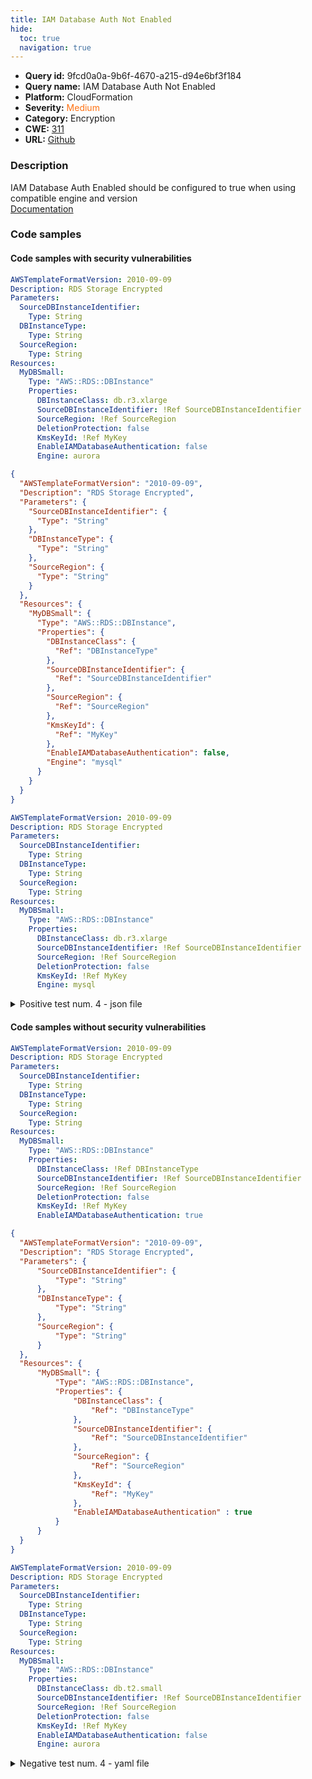 ```yaml
---
title: IAM Database Auth Not Enabled
hide:
  toc: true
  navigation: true
---
```


<style>
  .highlight .hll {
    background-color: #ff171742;
  }
  .md-content {
    max-width: 1100px;
    margin: 0 auto;
  }
</style>

-   **Query id:** 9fcd0a0a-9b6f-4670-a215-d94e6bf3f184
-   **Query name:** IAM Database Auth Not Enabled
-   **Platform:** CloudFormation
-   **Severity:** <span style="color:#ff7213">Medium</span>
-   **Category:** Encryption
-   **CWE:** <a href="https://cwe.mitre.org/data/definitions/311.html" onclick="newWindowOpenerSafe(event, 'https://cwe.mitre.org/data/definitions/311.html')">311</a>
-   **URL:** [Github](https://github.com/Checkmarx/kics/tree/master/assets/queries/cloudFormation/aws/iam_database_auth_not_enabled)

### Description
IAM Database Auth Enabled should be configured to true when using compatible engine and version<br>
[Documentation](https://docs.aws.amazon.com/AWSCloudFormation/latest/UserGuide/aws-properties-rds-database-instance.html#cfn-rds-dbinstance-enableiamdatabaseauthentication)

### Code samples
#### Code samples with security vulnerabilities
```yaml title="Positive test num. 1 - yaml file" hl_lines="19"
AWSTemplateFormatVersion: 2010-09-09
Description: RDS Storage Encrypted
Parameters:
  SourceDBInstanceIdentifier:
    Type: String
  DBInstanceType:
    Type: String
  SourceRegion:
    Type: String
Resources:
  MyDBSmall:
    Type: "AWS::RDS::DBInstance"
    Properties:
      DBInstanceClass: db.r3.xlarge
      SourceDBInstanceIdentifier: !Ref SourceDBInstanceIdentifier
      SourceRegion: !Ref SourceRegion
      DeletionProtection: false
      KmsKeyId: !Ref MyKey
      EnableIAMDatabaseAuthentication: false
      Engine: aurora

```
```json title="Positive test num. 2 - json file" hl_lines="31"
{
  "AWSTemplateFormatVersion": "2010-09-09",
  "Description": "RDS Storage Encrypted",
  "Parameters": {
    "SourceDBInstanceIdentifier": {
      "Type": "String"
    },
    "DBInstanceType": {
      "Type": "String"
    },
    "SourceRegion": {
      "Type": "String"
    }
  },
  "Resources": {
    "MyDBSmall": {
      "Type": "AWS::RDS::DBInstance",
      "Properties": {
        "DBInstanceClass": {
          "Ref": "DBInstanceType"
        },
        "SourceDBInstanceIdentifier": {
          "Ref": "SourceDBInstanceIdentifier"
        },
        "SourceRegion": {
          "Ref": "SourceRegion"
        },
        "KmsKeyId": {
          "Ref": "MyKey"
        },
        "EnableIAMDatabaseAuthentication": false,
        "Engine": "mysql"
      }
    }
  }
}

```
```yaml title="Positive test num. 3 - yaml file" hl_lines="13"
AWSTemplateFormatVersion: 2010-09-09
Description: RDS Storage Encrypted
Parameters:
  SourceDBInstanceIdentifier:
    Type: String
  DBInstanceType:
    Type: String
  SourceRegion:
    Type: String
Resources:
  MyDBSmall:
    Type: "AWS::RDS::DBInstance"
    Properties:
      DBInstanceClass: db.r3.xlarge
      SourceDBInstanceIdentifier: !Ref SourceDBInstanceIdentifier
      SourceRegion: !Ref SourceRegion
      DeletionProtection: false
      KmsKeyId: !Ref MyKey
      Engine: mysql

```
<details><summary>Positive test num. 4 - json file</summary>

```json hl_lines="18"
{
  "AWSTemplateFormatVersion": "2010-09-09",
  "Description": "RDS Storage Encrypted",
  "Parameters": {
    "SourceDBInstanceIdentifier": {
      "Type": "String"
    },
    "DBInstanceType": {
      "Type": "String"
    },
    "SourceRegion": {
      "Type": "String"
    }
  },
  "Resources": {
    "MyDBSmall": {
      "Type": "AWS::RDS::DBInstance",
      "Properties": {
        "DBInstanceClass": {
          "Ref": "DBInstanceType"
        },
        "SourceDBInstanceIdentifier": {
          "Ref": "SourceDBInstanceIdentifier"
        },
        "SourceRegion": {
          "Ref": "SourceRegion"
        },
        "KmsKeyId": {
          "Ref": "MyKey"
        },
        "Engine": "mysql"
      }
    }
  }
}

```
</details>


#### Code samples without security vulnerabilities
```yaml title="Negative test num. 1 - yaml file"
AWSTemplateFormatVersion: 2010-09-09
Description: RDS Storage Encrypted
Parameters:
  SourceDBInstanceIdentifier:
    Type: String
  DBInstanceType:
    Type: String
  SourceRegion:
    Type: String
Resources:
  MyDBSmall:
    Type: "AWS::RDS::DBInstance"
    Properties:
      DBInstanceClass: !Ref DBInstanceType
      SourceDBInstanceIdentifier: !Ref SourceDBInstanceIdentifier
      SourceRegion: !Ref SourceRegion
      DeletionProtection: false
      KmsKeyId: !Ref MyKey
      EnableIAMDatabaseAuthentication: true

```
```json title="Negative test num. 2 - json file"
{
  "AWSTemplateFormatVersion": "2010-09-09",
  "Description": "RDS Storage Encrypted",
  "Parameters": {
      "SourceDBInstanceIdentifier": {
          "Type": "String"
      },
      "DBInstanceType": {
          "Type": "String"
      },
      "SourceRegion": {
          "Type": "String"
      }
  },
  "Resources": {
      "MyDBSmall": {
          "Type": "AWS::RDS::DBInstance",
          "Properties": {
              "DBInstanceClass": {
                  "Ref": "DBInstanceType"
              },
              "SourceDBInstanceIdentifier": {
                  "Ref": "SourceDBInstanceIdentifier"
              },
              "SourceRegion": {
                  "Ref": "SourceRegion"
              },
              "KmsKeyId": {
                  "Ref": "MyKey"
              },
              "EnableIAMDatabaseAuthentication" : true
          }
      }
  }
}

```
```yaml title="Negative test num. 3 - yaml file"
AWSTemplateFormatVersion: 2010-09-09
Description: RDS Storage Encrypted
Parameters:
  SourceDBInstanceIdentifier:
    Type: String
  DBInstanceType:
    Type: String
  SourceRegion:
    Type: String
Resources:
  MyDBSmall:
    Type: "AWS::RDS::DBInstance"
    Properties:
      DBInstanceClass: db.t2.small
      SourceDBInstanceIdentifier: !Ref SourceDBInstanceIdentifier
      SourceRegion: !Ref SourceRegion
      DeletionProtection: false
      KmsKeyId: !Ref MyKey
      EnableIAMDatabaseAuthentication: false
      Engine: aurora

```
<details><summary>Negative test num. 4 - yaml file</summary>

```yaml
AWSTemplateFormatVersion: 2010-09-09
Description: RDS Storage Encrypted
Parameters:
  SourceDBInstanceIdentifier:
    Type: String
  DBInstanceType:
    Type: String
  SourceRegion:
    Type: String
Resources:
  MyDBSmall:
    Type: "AWS::RDS::DBInstance"
    Properties:
      DBInstanceClass: db.t2.small
      SourceDBInstanceIdentifier: !Ref SourceDBInstanceIdentifier
      SourceRegion: !Ref SourceRegion
      DeletionProtection: false
      KmsKeyId: !Ref MyKey
      EnableIAMDatabaseAuthentication: false
      Engine: mariadb
      EngineVersion: 10.2.43

```
</details>
